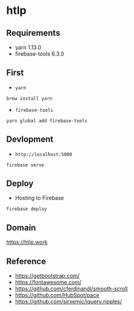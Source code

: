 htlp
============================

## Requirements
- yarn 1.13.0
- firebase-tools 6.3.0

## First
- `yarn`

```
brew install yarn
```

- `firebase-tools`

```
yarn global add firebase-tools
```


## Devlopment
- `http://localhost:5000`

```
firebase serve
```

## Deploy
- Hosting to Firebase

```
firebase deploy
```

## Domain
https://htlp.work

## Reference
- https://getbootstrap.com/
- https://fontawesome.com/
- https://github.com/cferdinandi/smooth-scroll
- https://github.com/HubSpot/pace
- https://github.com/sirxemic/jquery.ripples/

